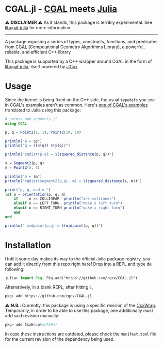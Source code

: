 # CGAL.jl - [CGAL][1] meets [Julia](https://julialang.org)

:warning: **DISCLAIMER** :warning: As it stands, this package is terribly
experimental. See [libcgal-julia][2] for more information.

---

A package exposing a series of types, constructs, functions, and predicates from
[CGAL][1] (Computational Geometry Algorithms Library), a powerful, reliable, and
efficient C++ library

This package is supported by a C++ wrapper around CGAL in the form of
[libcgal-julia][2], itself powered by
[JlCxx](https://github.com/JuliaInterop/libcxxwrap-julia).

# Usage

Since the kernel is being fixed on the C++ side, the usual `typedefs` you see in
CGAL's examples aren't as common. Here's [one of CGAL's
examples](https://doc.cgal.org/latest/Kernel_23/Kernel_23_2points_and_segment_8cpp-example.html)
translated to Julia using this package:

```julia
# points_and_segments.jl
using CGAL

p, q = Point2(1, 1), Point2(10, 10)

println("p = $p")
println("q = $(x(q)) $(y(q))")

println("sqdist(p,q) = $(squared_distance(p, q))")

s = Segment2(p, q)
m = Point2(5, 9)

println("m = $m")
println("sqdist(Segment2(p,q), m) = $(squared_distance(s, m))")

print("p, q, and m ")
let o = orientation(p, q, m)
    if     o == COLLINEAR  println("are collinear")
    elseif o == LEFT_TURN  println("make a left turn")
    elseif o == RIGHT_TURN println("make a right turn")
    end
end

println(" midpoint(p,q) = $(midpoint(p, q))")
```

# Installation

Until it some day makes its way to the official Julia package registry, you can
add it directly from this repo right here! Drop into a REPL and type de
following:

```julia
julia> import Pkg; Pkg.add("https://github.com/rgcv/CGAL.jl")
```

Alternatively, in a blank REPL, after hitting `]`,

```julia
pkg> add https://github.com/rgcv/CGAL.jl
```

:warning: **N.B.:** Currently, this package is using a specific revision of the
[CxxWrap](https://github.com/JuliaInterop/CxxWrap.jl). Temporarily, in order to
be able to use this package, one additionally must add said revision manually:

```julia
pkg> add CxxWrap#ad7b0af
```

In case these instructions are outdated, please check the `Manifest.toml` file
for the current revision of the dependency being used.

[1]: https://www.cgal.org
[2]: https://github.com/rgcv/libcgal-julia

